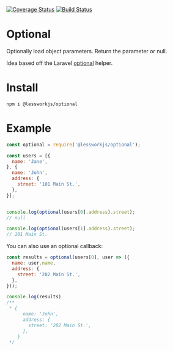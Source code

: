 [![Coverage Status](https://coveralls.io/repos/github/lessworkjs/optional.js/badge.svg?branch=master)](https://coveralls.io/github/lessworkjs/optional.js?branch=master) 
[![Build Status](https://travis-ci.org/lessworkjs/optional.js.svg?branch=master)](https://travis-ci.org/lessworkjs/optional.js)

# Optional
Optionally load object parameters. Return the parameter or null.

Idea based off the Laravel [optional](https://laravel.com/docs/5.6/helpers#method-optional) helper.

# Install
```
npm i @lessworkjs/optional
```

# Example
```js
const optional = require('@lessworkjs/optional');

const users = [{
  name: 'Jane',
}, {
  name: 'John',
  address: {
    street: '101 Main St.',
  },
}];


console.log(optional(users[0].address).street);
// null

console.log(optional(users[1].address).street);
// 101 Main St.
``` 

You can also use an optional callback:
```js
const results = optional(users[0], user => ({
  name: user.name,
  address: {
    street: '202 Main St.',
  },
}));

console.log(results)
/**
 * {
      name: 'John',
      address: {
        street: '202 Main St.',
      },
    }
 */
```
  